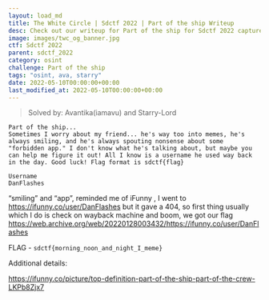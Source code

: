 ```yaml
---
layout: load_md
title: The White Circle | Sdctf 2022 | Part of the ship Writeup
desc: Check out our writeup for Part of the ship for Sdctf 2022 capture the flag competition.
image: images/twc_og_banner.jpg
ctf: Sdctf 2022
parent: sdctf_2022
category: osint
challenge: Part of the ship
tags: "osint, ava, starry"
date: 2022-05-10T00:00:00+00:00
last_modified_at: 2022-05-10T00:00:00+00:00
---
```




> Solved by: Avantika(iamavu) and Starry-Lord

```
Part of the ship...
Sometimes I worry about my friend... he's way too into memes, he's always smiling, and he's always spouting nonsense about some "forbidden app." I don't know what he's talking about, but maybe you can help me figure it out! All I know is a username he used way back in the day. Good luck! Flag format is sdctf{flag}

Username
DanFlashes
```

“smiling” and “app”, reminded me of iFunny , I went to https://ifunny.co/user/DanFlashes
but it gave a 404, so first thing usually which I do is check on wayback machine and boom, we got our flag 
https://web.archive.org/web/20220128003432/https://ifunny.co/user/DanFlashes

FLAG - `sdctf{morning_noon_and_night_I_meme}`

Additional details:

https://ifunny.co/picture/top-definition-part-of-the-ship-part-of-the-crew-LKPb8Zjx7

